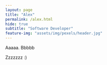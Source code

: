 ```yaml
---
layout: page
title: "Alex"
permalink: /alex.html
hide: true
subtitle: "Software Developer"
feature-img: "assets/img/pexels/header.jpg"
---
```


Aaaaa. Bbbbb

Zzzzzzz :)
